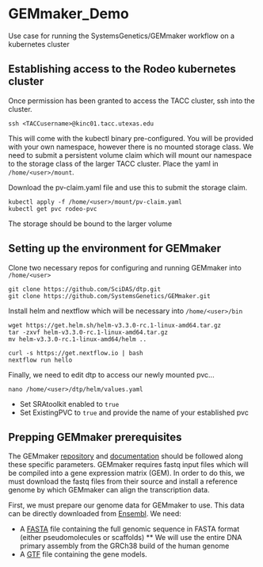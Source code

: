 # GEMmaker_Demo
Use case for running the SystemsGenetics/GEMmaker workflow on a kubernetes cluster

## Establishing access to the Rodeo kubernetes cluster
Once permission has been granted to access the TACC cluster, ssh into the cluster.
```
ssh <TACCusername>@kinc01.tacc.utexas.edu
```
This will come with the kubectl binary pre-configured. You will be provided with your own namespace, however there is no mounted storage class. We need to submit a persistent volume claim which will mount our namespace to the storage class of the larger TACC cluster. Place the yaml in `/home/<user>/mount`.

Download the pv-claim.yaml file and use this to submit the storage claim.
```
kubectl apply -f /home/<user>/mount/pv-claim.yaml
kubectl get pvc rodeo-pvc
```
The storage should be bound to the larger volume

## Setting up the environment for GEMmaker
Clone two necessary repos for configuring and running GEMmaker into `/home/<user>`
```
git clone https://github.com/SciDAS/dtp.git
git clone https://github.com/SystemsGenetics/GEMmaker.git
```
Install helm and nextflow which will be necessary into `/home/<user>/bin`
```
wget https://get.helm.sh/helm-v3.3.0-rc.1-linux-amd64.tar.gz
tar -zxvf helm-v3.3.0-rc.1-linux-amd64.tar.gz
mv helm-v3.3.0-rc.1-linux-amd64/helm ..

curl -s https://get.nextflow.io | bash
nextflow run hello
```
Finally, we need to edit dtp to access our newly mounted pvc...
```
nano /home/<user>/dtp/helm/values.yaml
```
* Set SRAtoolkit enabled to `true`
* Set ExistingPVC to `true` and provide the name of your established pvc

## Prepping GEMmaker prerequisites
The GEMmaker [repository](https://github.com/SystemsGenetics/GEMmaker) and [documentation](https://gemmaker.readthedocs.io/en/latest/) should be followed along these specific parameters. GEMmaker requires fastq input files which will be compiled into a gene expression matrix (GEM). In order to do this, we must download the fastq files from their source and install a reference genome by which GEMmaker can align the transcription data.

First, we must prepare our genome data for GEMmaker to use. This data can be directly downloaded from [Ensembl](https://useast.ensembl.org/Homo_sapiens/Info/Index). We need:
* A [FASTA](ftp://ftp.ensembl.org/pub/release-100/fasta/homo_sapiens/dna/Homo_sapiens.GRCh38.dna.primary_assembly.fa.gz) file containing the full genomic sequence in FASTA format (either pseudomolecules or scaffolds)
** We will use the entire DNA primary assembly from the GRCh38 build of the human genome
* A [GTF](ftp://ftp.ensembl.org/pub/release-100/gtf/homo_sapiens/Homo_sapiens.GRCh38.100.chr.gtf.gz) file containing the gene models.


